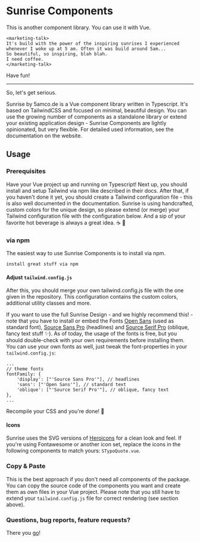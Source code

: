 # Sunrise Components

This is another component library. You can use it with Vue.
```
<marketing-talk>
It's build with the power of the inspiring sunrises I experienced 
whenever I woke up at 5 am. Often it was build around 5am...
So beautiful, so inspiring, blah blah.
I need coffee.
</marketing-talk>
```

Have fun!

---
So, let's get serious.

Sunrise by 5amco.de is a Vue component library written in Typescript. It's based on TailwindCSS and focused on minimal, beautiful design. You can use the growing number of components as a standalone library or extend your existing application design - Sunrise Components are lightly opinionated, but very flexible. For detailed used information, see the documentation on the website.

## Usage

### Prerequisites
Have your Vue project up and running on Typescript!
Next up, you should install and setup Tailwind via npm like described in
their docs. After that, if you haven't done it yet, you should create a
Tailwind configuration file - this is also well documented in the
documentation. Sunrise is using handcrafted, custom colors for the unique
design, so please extend (or merge) your Tailwind configuration file with
the configuration below.
And a sip of your favorite hot beverage is always a great idea. ☕️ 🍵

### via npm
The easiest way to use Sunrise Components is to install via npm.

```
install great stuff via npm
```

#### Adjust `tailwind.config.js`

After this, you should merge your own tailwind.config.js file with the one given in the repository. This configuration contains the custom colors, additional utility classes and more.

If you want to use the full Sunrise Design - and we highly recommend this! - note that you have to install or embed the Fonts [Open Sans](https://fonts.google.com/specimen/Open+Sans) (used as standard font), [Source Sans Pro](https://fonts.google.com/specimen/Source+Sans+Pro) (headlines) and [Source Serif Pro](https://fonts.google.com/specimen/Source+Serif+Pro) (oblique, fancy text stuff ✨). As of today, the usage of the fonts is free, but you should double-check with your own requirements before installing them. You can use your own fonts as well, just tweak the font-properties in your `tailwind.config.js`:

```
...
// theme fonts
fontFamily: {
    'display': ["'Source Sans Pro'"], // headlines
    'sans': ["'Open Sans'"], // standard text
    'oblique': ["'Source Serif Pro'"], // oblique, fancy text
},
...
```

Recompile your CSS and you're done! 🚀

#### Icons
Sunrise uses the SVG versions of [Heroicons](https://heroicons.com/) for a clean look and feel. If you're using Fontawesome or another icon set, replace the icons in the following components to match yours: `STypoQuote.vue`. 

### Copy & Paste
This is the best approach if you don't need all components of the package.
You can copy the source code of the components you want and create them as own files in your Vue project. Please note that you still have to extend your `tailwind.config.js` file for correct rendering (see section above).


### Questions, bug reports, feature requests?
There you [go](https://github.com/5am-code/sunrise/issues)!
